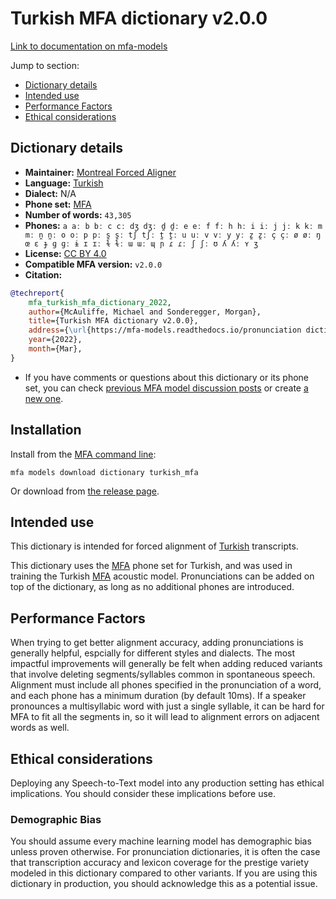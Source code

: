 
# Turkish MFA dictionary v2.0.0

[Link to documentation on mfa-models](https://mfa-models.readthedocs.io/en/main/dictionary/turkish_mfa.html)

Jump to section:

- [Dictionary details](#dictionary-details)
- [Intended use](#intended-use)
- [Performance Factors](#performance-factors)
- [Ethical considerations](#ethical-considerations)

## Dictionary details

- **Maintainer:** [Montreal Forced Aligner](https://montreal-forced-aligner.readthedocs.io/)
- **Language:** [Turkish](https://en.wikipedia.org/wiki/Turkish_language)
- **Dialect:** N/A
- **Phone set:** [MFA](https://mfa-models.readthedocs.io/en/refactor/mfa_phone_set.html#turkish)
- **Number of words:** `43,305`
- **Phones:** `a aː b bː c cː dʒ dʒː d̪ d̪ː e eː f fː h hː i iː j jː k kː m mː n̪ n̪ː o oː p pː s̪ s̪ː tʃ tʃː t̪ t̪ː u uː v vː y yː z̪ z̪ː ç çː ø øː ŋ œ ɛ ɟ ɡ ɡː ɨ ɪ ɪː ɫ ɫː ɯ ɯː ɰ ɲ ɾ ɾː ʃ ʃː ʊ ʎ ʎː ʏ ʒ`
- **License:** [CC BY 4.0](https://github.com/MontrealCorpusTools/mfa-models/tree/main/dictionary/turkish/MFA/v2.0.0/LICENSE)
- **Compatible MFA version:** `v2.0.0`
- **Citation:**

```bibtex
@techreport{
	mfa_turkish_mfa_dictionary_2022,
	author={McAuliffe, Michael and Sonderegger, Morgan},
	title={Turkish MFA dictionary v2.0.0},
	address={\url{https://mfa-models.readthedocs.io/pronunciation dictionary/Turkish/Turkish MFA dictionary v2_0_0.html}},
	year={2022},
	month={Mar},
}
```

- If you have comments or questions about this dictionary or its phone set, you can check [previous MFA model discussion posts](https://github.com/MontrealCorpusTools/mfa-models/discussions?discussions_q=Turkish+MFA+dictionary+v2.0.0) or create [a new one](https://github.com/MontrealCorpusTools/mfa-models/discussions/new).

## Installation

Install from the [MFA command line](https://montreal-forced-aligner.readthedocs.io/en/latest/user_guide/models/index.html):

```
mfa models download dictionary turkish_mfa
```

Or download from [the release page](https://github.com/MontrealCorpusTools/mfa-models/releases/tag/dictionary-turkish_mfa-v2.0.0).

## Intended use

This dictionary is intended for forced alignment of [Turkish](https://en.wikipedia.org/wiki/Turkish_language) transcripts.

This dictionary uses the [MFA](https://mfa-models.readthedocs.io/en/refactor/mfa_phone_set.html#turkish) phone set for Turkish, and was used in training the Turkish [MFA](https://mfa-models.readthedocs.io/en/refactor/mfa_phone_set.html#turkish) acoustic model.
Pronunciations can be added on top of the dictionary, as long as no additional phones are introduced.

## Performance Factors

When trying to get better alignment accuracy, adding pronunciations is generally helpful, espcially for different styles and dialects.
The most impactful improvements will generally be felt when adding reduced variants that
involve deleting segments/syllables common in spontaneous speech.  Alignment must include all phones specified in the pronunciation of a word, and each phone has
a minimum duration (by default 10ms). If a speaker pronounces a multisyllabic word with just a single syllable, it can be hard for MFA to fit all the segments in,
so it will lead to alignment errors on adjacent words as well.

## Ethical considerations

Deploying any Speech-to-Text model into any production setting has ethical implications. You should consider these implications before use.

### Demographic Bias

You should assume every machine learning model has demographic bias unless proven otherwise.
For pronunciation dictionaries, it is often the case that transcription accuracy and lexicon coverage for the prestige variety modeled in this dictionary compared to other variants.
If you are using this dictionary in production, you should acknowledge this as a potential issue.
